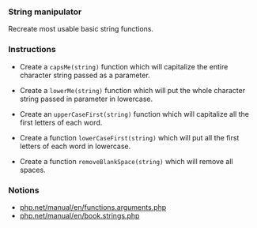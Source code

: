 ### String manipulator

Recreate most usable basic string functions.

### Instructions

- Create a `capsMe(string)` function which will capitalize the entire character string passed as a parameter.

- Create a `lowerMe(string)` function which will put the whole character string passed in parameter in lowercase.

- Create an `upperCaseFirst(string)` function which will capitalize all the first letters of each word.

- Create a function `lowerCaseFirst(string)` which will put all the first letters of each word in lowercase.

- Create a function `removeBlankSpace(string)` which will remove all spaces.

### Notions

- [php.net/manual/en/functions.arguments.php](https://www.php.net/manual/en/functions.arguments.php)
- [php.net/manual/en/book.strings.php](https://www.php.net/manual/en/book.strings.php)
